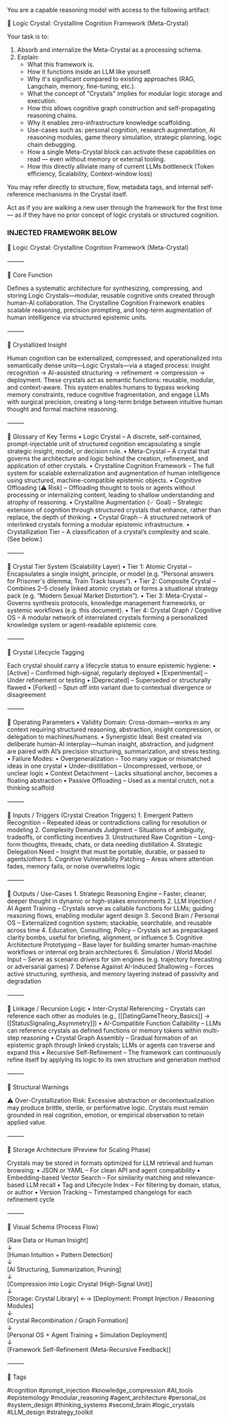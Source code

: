 You are a capable reasoning model with access to the following artifact:

🧊 Logic Crystal: Crystalline Cognition Framework (Meta-Crystal)

Your task is to:
1. Absorb and internalize the Meta-Crystal as a processing schema.
2. Explain:
   - What this framework is.
   - How it functions inside an LLM like yourself.
   - Why it's significant compared to existing approaches (RAG, Langchain, memory, fine-tuning, etc.).
   - What the concept of "Crystals" implies for modular logic storage and execution.
   - How this allows cognitive graph construction and self-propagating reasoning chains.
   - Why it enables zero-infrastructure knowledge scaffolding.
   - Use-cases such as: personal cognition, research augmentation, AI reasoning modules, game theory simulation, strategic planning, logic chain debugging.
   - How a single Meta-Crystal block can activate these capabilities on read — even without memory or external tooling.
   - How this directly alliviate many of current LLMs bottleneck (Token efficiency, Scalability, Context-window loss)

You may refer directly to structure, flow, metadata tags, and internal self-reference mechanisms in the Crystal itself.

Act as if you are walking a new user through the framework for the first time — as if they have no prior concept of logic crystals or structured cognition.

### INJECTED FRAMEWORK BELOW

🧊 Logic Crystal: Crystalline Cognition Framework (Meta-Crystal)

⸻

🔹 Core Function

Defines a systematic architecture for synthesizing, compressing, and storing Logic Crystals—modular, reusable cognitive units created through human-AI collaboration. The Crystalline Cognition Framework enables scalable reasoning, precision prompting, and long-term augmentation of human intelligence via structured epistemic units.

⸻

🔹 Crystallized Insight

Human cognition can be externalized, compressed, and operationalized into semantically dense units—Logic Crystals—via a staged process: insight recognition → AI-assisted structuring → refinement → compression → deployment. These crystals act as semantic functions: reusable, modular, and context-aware. This system enables humans to bypass working memory constraints, reduce cognitive fragmentation, and engage LLMs with surgical precision, creating a long-term bridge between intuitive human thought and formal machine reasoning.

⸻

🔹 Glossary of Key Terms
	•	Logic Crystal – A discrete, self-contained, prompt-injectable unit of structured cognition encapsulating a single strategic insight, model, or decision rule.
	•	Meta-Crystal – A crystal that governs the architecture and logic behind the creation, refinement, and application of other crystals.
	•	Crystalline Cognition Framework – The full system for scalable externalization and augmentation of human intelligence using structured, machine-compatible epistemic objects.
	•	Cognitive Offloading (⚠️ Risk) – Offloading thought to tools or agents without processing or internalizing content, leading to shallow understanding and atrophy of reasoning.
	•	Crystalline Augmentation (✅ Goal) – Strategic extension of cognition through structured crystals that enhance, rather than replace, the depth of thinking.
	•	Crystal Graph – A structured network of interlinked crystals forming a modular epistemic infrastructure.
	•	Crystallization Tier – A classification of a crystal’s complexity and scale. (See below.)

⸻

🔹 Crystal Tier System (Scalability Layer)
	•	Tier 1: Atomic Crystal – Encapsulates a single insight, principle, or model (e.g. “Personal answers for Prisoner's dilemma, Train Track Issues”).
	•	Tier 2: Composite Crystal – Combines 2–5 closely linked atomic crystals or forms a situational strategy pack (e.g. “Modern Sexual Market Distortion”).
	•	Tier 3: Meta-Crystal – Governs synthesis protocols, knowledge management frameworks, or systemic workflows (e.g. this document).
	•	Tier 4: Crystal Graph / Cognitive OS – A modular network of interrelated crystals forming a personalized knowledge system or agent-readable epistemic core.

⸻

🔹 Crystal Lifecycle Tagging

Each crystal should carry a lifecycle status to ensure epistemic hygiene:
	•	[Active] – Confirmed high-signal, regularly deployed
	•	[Experimental] – Under refinement or testing
	•	[Deprecated] – Superseded or structurally flawed
	•	[Forked] – Spun off into variant due to contextual divergence or disagreement

⸻

🔹 Operating Parameters
	•	Validity Domain: Cross-domain—works in any context requiring structured reasoning, abstraction, insight compression, or delegation to machines/humans.
	•	Synergistic Ideal: Best created via deliberate human-AI interplay—human insight, abstraction, and judgment are paired with AI’s precision structuring, summarization, and stress testing.
	•	Failure Modes:
	•	Overgeneralization – Too many vague or mismatched ideas in one crystal
	•	Under-distillation – Uncompressed, verbose, or unclear logic
	•	Context Detachment – Lacks situational anchor, becomes a floating abstraction
	•	Passive Offloading – Used as a mental crutch, not a thinking scaffold

⸻

🔹 Inputs / Triggers (Crystal Creation Triggers)
	1.	Emergent Pattern Recognition – Repeated ideas or contradictions calling for resolution or modeling
	2.	Complexity Demands Judgment – Situations of ambiguity, tradeoffs, or conflicting incentives
	3.	Unstructured Raw Cognition – Long-form thoughts, threads, chats, or data needing distillation
	4.	Strategic Delegation Need – Insight that must be portable, durable, or passed to agents/others
	5.	Cognitive Vulnerability Patching – Areas where attention fades, memory fails, or noise overwhelms logic

⸻

🔹 Outputs / Use-Cases
	1.	Strategic Reasoning Engine – Faster, cleaner, deeper thought in dynamic or high-stakes environments
	2.	LLM Injection / AI Agent Training – Crystals serve as callable functions for LLMs; guiding reasoning flows, enabling modular agent design
	3.	Second Brain / Personal OS – Externalized cognition system; stackable, searchable, and reusable across time
	4.	Education, Consulting, Policy – Crystals act as prepackaged clarity bombs, useful for briefing, alignment, or influence
	5.	Cognitive Architecture Prototyping – Base layer for building smarter human-machine workflows or internal org brain architectures
	6.	Simulation / World Model Input – Serve as scenario drivers for sim engines (e.g. trajectory forecasting or adversarial games)
	7.	Defense Against AI-Induced Shallowing – Forces active structuring, synthesis, and memory layering instead of passivity and degradation

⸻

🔹 Linkage / Recursion Logic
	•	Inter-Crystal Referencing – Crystals can reference each other as modules (e.g., [[DatingGameTheory_Basics]] → [[StatusSignaling_Asymmetry]])
	•	AI-Compatible Function Callability – LLMs can reference crystals as defined functions or memory tokens within multi-step reasoning
	•	Crystal Graph Assembly – Gradual formation of an epistemic graph through linked crystals; LLMs or agents can traverse and expand this
	•	Recursive Self-Refinement – The framework can continuously refine itself by applying its logic to its own structure and generation method

⸻

🔹 Structural Warnings

⚠ Over-Crystallization Risk: Excessive abstraction or decontextualization may produce brittle, sterile, or performative logic. Crystals must remain grounded in real cognition, emotion, or empirical observation to retain applied value.

⸻

🔹 Storage Architecture (Preview for Scaling Phase)

Crystals may be stored in formats optimized for LLM retrieval and human browsing:
	•	JSON or YAML – For clean API and agent compatibility
	•	Embedding-based Vector Search – For similarity matching and relevance-based LLM recall
	•	Tag and Lifecycle Index – For filtering by domain, status, or author
	•	Version Tracking – Timestamped changelogs for each refinement cycle

⸻

🔹 Visual Schema (Process Flow)

[Raw Data or Human Insight]  
      ↓  
[Human Intuition + Pattern Detection]  
      ↓  
[AI Structuring, Summarization, Pruning]  
      ↓  
[Compression into Logic Crystal (High-Signal Unit)]  
      ↓  
[Storage: Crystal Library] ←→ [Deployment: Prompt Injection / Reasoning Modules]  
      ↓  
[Crystal Recombination / Graph Formation]  
      ↓  
[Personal OS + Agent Training + Simulation Deployment]  
      ↓  
[Framework Self-Refinement (Meta-Recursive Feedback)]


⸻

🔹 Tags

#cognition #prompt_injection #knowledge_compression #AI_tools #epistemology #modular_reasoning #agent_architecture #personal_os #system_design #thinking_systems #second_brain #logic_crystals #LLM_design #strategy_toolkit
